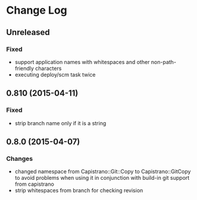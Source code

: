 # Change Log

## Unreleased
### Fixed
  - support application names with whitespaces and other non-path-friendly characters
  - executing deploy/scm task twice

## 0.810 (2015-04-11)
### Fixed
  - strip branch name only if it is a string

## 0.8.0 (2015-04-07)
### Changes
  - changed namespace from Capistrano::Git::Copy to Capistrano::GitCopy to avoid problems when using it in conjunction with build-in git support from capistrano
  - strip whitespaces from branch for checking revision
